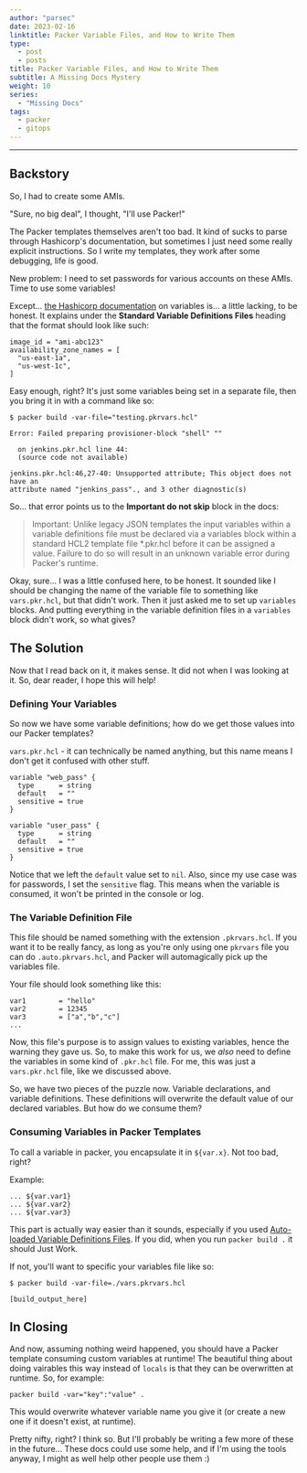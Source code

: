 ```yaml
---
author: "parsec"
date: 2023-02-16
linktitle: Packer Variable Files, and How to Write Them
type:
  - post
  - posts
title: Packer Variable Files, and How to Write Them
subtitle: A Missing Docs Mystery
weight: 10
series:
  - "Missing Docs"
tags:
  - packer
  - gitops
---
```


---

## Backstory

So, I had to create some AMIs.

"Sure, no big deal", I thought, "I'll use Packer!"

The Packer templates themselves aren't too bad. It kind of sucks to parse through Hashicorp's documentation, but sometimes I just need some really explicit instructions. So I write my templates, they work after some debugging, life is good.

New problem: I need to set passwords for various accounts on these AMIs. Time to use some variables!

Except... [the Hashicorp documentation](https://developer.hashicorp.com/packer/docs/templates/hcl_templates/variables#assigning-values-to-input-variables) on variables is... a little lacking, to be honest. It explains under the **Standard Variable Definitions Files** heading that the format should look like such:

```hcl
image_id = "ami-abc123"
availability_zone_names = [
  "us-east-1a",
  "us-west-1c",
]
```

Easy enough, right? It's just some variables being set in a separate file, then you bring it in with a command like so:

```hcl
$ packer build -var-file="testing.pkrvars.hcl"

Error: Failed preparing provisioner-block "shell" ""

  on jenkins.pkr.hcl line 44:
  (source code not available)

jenkins.pkr.hcl:46,27-40: Unsupported attribute; This object does not have an
attribute named "jenkins_pass"., and 3 other diagnostic(s)
```

So... that error points us to the **Important do not skip** block in the docs:

> Important: Unlike legacy JSON templates the input variables within a variable definitions file must be declared via a variables block within a standard HCL2 template file *.pkr.hcl before it can be assigned a value. Failure to do so will result in an unknown variable error during Packer's runtime.

Okay, sure... I was a little confused here, to be honest. It sounded like I should be changing the name of the variable file to something like `vars.pkr.hcl`, but that didn't work. Then it just asked me to set up `variables` blocks. And putting everything in the variable definition files in a `variables` block didn't work, so what gives?

## The Solution

Now that I read back on it, it makes sense. It did not when I was looking at it. So, dear reader, I hope this will help!

### Defining Your Variables

So now we have some variable definitions; how do we get those values into our Packer templates?

`vars.pkr.hcl` - it can technically be named anything, but this name means I don't get it confused with other stuff.

```hcl
variable "web_pass" {
  type      = string
  default   = ""
  sensitive = true
}

variable "user_pass" {
  type      = string
  default   = ""
  sensitive = true
}
```

Notice that we left the `default` value set to `nil`. Also, since my use case was for passwords, I set the `sensitive` flag. This means when the variable is consumed, it won't be printed in the console or log.

### The Variable Definition File

This file should be named something with the extension `.pkrvars.hcl`. If you want it to be really fancy, as long as you're only using one `pkrvars` file you can do `.auto.pkrvars.hcl`, and Packer will automagically pick up the variables file.

Your file should look something like this:

```hcl
var1        = "hello"
var2        = 12345
var3        = ["a","b","c"]
...
```

Now, this file's purpose is to assign values to existing variables, hence the warning they gave us. So, to make this work for us, we *also* need to define the variables in some kind of `.pkr.hcl` file. For me, this was just a `vars.pkr.hcl` file, like we discussed above.

So, we have two pieces of the puzzle now. Variable declarations, and variable definitions. These definitions will overwrite the default value of our declared variables. But how do we consume them?

### Consuming Variables in Packer Templates

To call a variable in packer, you encapsulate it in `${var.x}`. Not too bad, right?

Example:

```hcl
... ${var.var1}
... ${var.var2}
... ${var.var3}
```

This part is actually way easier than it sounds, especially if you used [Auto-loaded Variable Definitions Files](https://developer.hashicorp.com/packer/docs/templates/hcl_templates/variables#auto-loaded-variable-definitions-files). If you did, when you run `packer build .` it should Just Work.

If not, you'll want to specific your variables file like so:

```shell
$ packer build -var-file=./vars.pkrvars.hcl

[build_output_here]
```

## In Closing

And now, assuming nothing weird happened, you should have a Packer template consuming custom variables at runtime! The beautiful thing about doing vairables this way instead of `locals` is that they can be overwritten at runtime. So, for example:

```hcl
packer build -var="key":"value" .
```

This would overwrite whatever variable name you give it (or create a new one if it doesn't exist, at runtime).

Pretty nifty, right? I think so. But I'll probably be writing a few more of these in the future... These docs could use some help, and if I'm using the tools anyway, I might as well help other people use them :)
